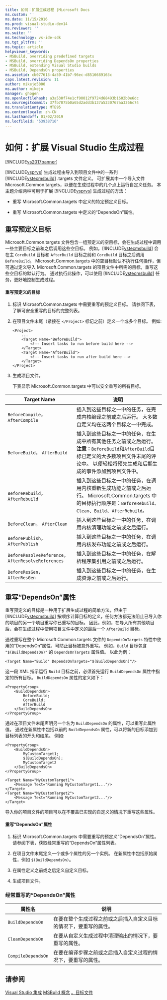 ```yaml
---
title: 如何：扩展生成过程 |Microsoft Docs
ms.custom: ''
ms.date: 11/15/2016
ms.prod: visual-studio-dev14
ms.reviewer: ''
ms.suite: ''
ms.technology: vs-ide-sdk
ms.tgt_pltfrm: ''
ms.topic: article
helpviewer_keywords:
- MSBuild, overriding predefined targets
- MSBuild, overriding DependsOn properties
- MSBuild, extending Visual Studio builds
- MSBuild, DependsOn properties
ms.assetid: cb077613-4a59-41b7-96ec-d8516689163c
caps.latest.revision: 11
author: mikejo5000
ms.author: mikejo
manager: ghogen
ms.openlocfilehash: a3a530f74e1cf90012f9724d68493b1602b0e6dc
ms.sourcegitcommit: 37fb7075b0a65d2add3b137a5230767aa3266c74
ms.translationtype: MTE95
ms.contentlocale: zh-CN
ms.lasthandoff: 01/02/2019
ms.locfileid: "53938716"
---
```

# <a name="how-to-extend-the-visual-studio-build-process"></a>如何：扩展 Visual Studio 生成过程
[!INCLUDE[vs2017banner](../includes/vs2017banner.md)]


[!INCLUDE[vsprvs](../includes/vsprvs-md.md)] 生成过程由导入到项目文件中的一系列 [!INCLUDE[vstecmsbuild](../includes/vstecmsbuild-md.md)] .targets 文件定义。 可扩展其中一个导入文件 Microsoft.Common.targets，以便在生成过程中的几个点上运行自定义任务。 本主题介绍两种可用于扩展 [!INCLUDE[vsprvs](../includes/vsprvs-md.md)] 生成过程的方法：

-   重写 Microsoft.Common.targets 中定义的特定预定义目标。

-   重写 Microsoft.Common.targets 中定义的“DependsOn”属性。

## <a name="overriding-predefined-targets"></a>重写预定义目标
 Microsoft.Common.targets 文件包含一组预定义的空目标，会在生成过程中调用一些主要目标之前和之后调用这些空目标。 例如，[!INCLUDE[vstecmsbuild](../includes/vstecmsbuild-md.md)] 会在主 `CoreBuild` 目标和 `AfterBuild` 目标之前和 `CoreBuild` 目标之后调用 `BeforeBuild`。 Microsoft.Common.targets 中的空目标默认不执行任何操作，但可通过定义导入 Microsoft.Common.targets 的项目文件中所需的目标，重写这些空目标的默认行为。 通过执行此操作，可以使用 [!INCLUDE[vstecmsbuild](../includes/vstecmsbuild-md.md)] 任务，更好地控制生成过程。

#### <a name="to-override-a-predefined-target"></a>重写预定义的目标

1. 标识 Microsoft.Common.targets 中需要重写的预定义目标。 请参阅下表，了解可安全重写的目标的完整列表。

2. 在项目文件末尾（紧接在 `</Project>` 标记之前）定义一个或多个目标。 例如:

   ```
   <Project>
       ...
       <Target Name="BeforeBuild">
           <!-- Insert tasks to run before build here -->
       </Target>
       <Target Name="AfterBuild">
           <!-- Insert tasks to run after build here -->
       </Target>
   </Project>
   ```

3. 生成项目文件。

   下表显示 Microsoft.Common.targets 中可以安全重写的所有目标。

|Target Name|说明|
|-----------------|-----------------|
|`BeforeCompile`， `AfterCompile`|插入到这些目标之一中的任务，在完成内核编译之前或之后运行。 大多数自定义均在这两个目标之一中完成。|
|`BeforeBuild`， `AfterBuild`|插入到这些目标之一中的任务，在生成中所有其他任务之前或之后运行。 **注意：**`BeforeBuild`和`AfterBuild`目标已定义的大多数项目文件末尾的评论中。 以便轻松将预先生成和后期生成的事件添加到项目文件中。|
|`BeforeRebuild`， `AfterRebuild`|插入到这些目标之一中的任务，在调用内核重新生成功能之前或之后运行。 Microsoft.Common.targets 中的目标执行顺序是：`BeforeRebuild`、`Clean`、`Build`、`AfterRebuild`。|
|`BeforeClean`， `AfterClean`|插入到这些目标之一中的任务，在调用内核清理功能之前或之后运行。|
|`BeforePublish`， `AfterPublish`|插入到这些目标之一中的任务，在调用内核发布功能之前或之后运行。|
|`BeforeResolveReference`， `AfterResolveReferences`|插入到这些目标之一中的任务，在解析程序集引用之前或之后运行。|
|`BeforeResGen`， `AfterResGen`|插入到这些目标之一中的任务，在生成资源之前或之后运行。|

## <a name="overriding-dependson-properties"></a>重写“DependsOn”属性
 重写预定义的目标是一种用于扩展生成过程的简单方法，但由于 [!INCLUDE[vstecmsbuild](../includes/vstecmsbuild-md.md)] 按顺序计算目标的定义，任何方法都无法阻止已导入你的项目的另一个项目重写你已重写的目标。 因此，例如，在导入所有其他项目后，会在生成过程中使用项目文件中定义的最后一个 `AfterBuild` 目标。

 通过重写在整个 Microsoft.Common.targets 文件的 `DependsOnTargets` 特性中使用的“DependsOn”属性，可防止目标被意外重写。 例如，`Build` 目标包含 `"$(BuildDependsOn)"` 的 `DependsOnTargets` 属性值。 以此为例：

```
<Target Name="Build" DependsOnTargets="$(BuildDependsOn)"/>
```

 这一段 XML 指示运行 `Build` 目标之前，必须首先运行 `BuildDependsOn` 属性中指定的所有目标。 `BuildDependsOn` 属性的定义如下：

```
<PropertyGroup>
    <BuildDependsOn>
        BeforeBuild;
        CoreBuild;
        AfterBuild
    </BuildDependsOn>
</PropertyGroup>
```

 通过在项目文件末尾声明另一个名为 `BuildDependsOn` 的属性，可以重写此属性值。 通过在新属性中包括以前的 `BuildDependsOn` 属性，可以将新的目标添加到目标列表的开头和结尾。 例如:

```
<PropertyGroup>
    <BuildDependsOn>
        MyCustomTarget1;
        $(BuildDependsOn);
        MyCustomTarget2
    </BuildDependsOn>
</PropertyGroup>

<Target Name="MyCustomTarget1">
    <Message Text="Running MyCustomTarget1..."/>
</Target>
<Target Name="MyCustomTarget2">
    <Message Text="Running MyCustomTarget2..."/>
</Target>
```

 导入你的项目文件的项目可以在不覆盖已实现的自定义的情况下重写这些属性。

#### <a name="to-override-a-dependson-property"></a>重写“DependsOn”属性

1.  标识 Microsoft.Common.targets 中需要重写的预定义“DependsOn”属性。 请参阅下表，获取经常重写的“DependsOn”属性列表。

2.  在项目文件末尾定义一个或多个属性的另一个实例。 在新属性中包括原始属性，例如 `$(BuildDependsOn)`。

3.  在属性定义之前或之后定义自定义目标。

4.  生成项目文件。

### <a name="commonly-overridden-dependson-properties"></a>经常重写的“DependsOn”属性

|属性名|说明|
|-------------------|-----------------|
|`BuildDependsOn`|在要在整个生成过程之前或之后插入自定义目标的情况下，要重写的属性。|
|`CleanDependsOn`|在要从自定义生成过程中清理输出的情况下，要重写的属性。|
|`CompileDependsOn`|在要在编译步骤之前或之后插入自定义过程的情况下，要重写的属性。|

## <a name="see-also"></a>请参阅
 [Visual Studio 集成](../msbuild/visual-studio-integration-msbuild.md) [MSBuild 概念](../msbuild/msbuild-concepts.md) [。目标文件](../msbuild/msbuild-dot-targets-files.md)
